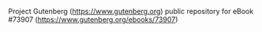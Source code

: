 Project Gutenberg (https://www.gutenberg.org) public repository for eBook #73907 (https://www.gutenberg.org/ebooks/73907)
